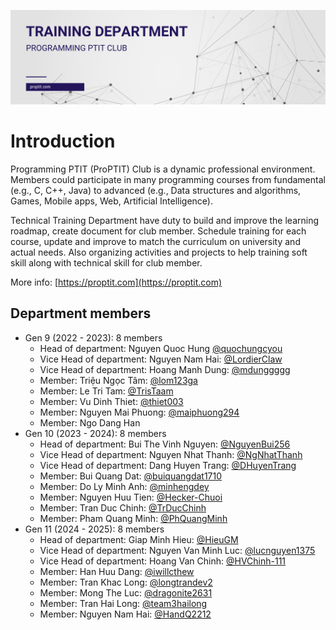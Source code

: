 ![Cover image](cover-1.png)

# Introduction

Programming PTIT (ProPTIT) Club is a dynamic professional environment. Members could participate in many programming courses from fundamental (e.g., C, C++, Java) to advanced (e.g., Data structures and algorithms, Games, Mobile apps, Web, Artificial Intelligence).

Technical Training Department have duty to build and improve the learning roadmap, create document for club member. Schedule training for each course, update and improve to match the curriculum on university and actual needs. Also organizing activities and projects to help training soft skill along with technical skill for club member.

More info: [https://proptit.com](https://proptit.com)

## Department members

- Gen 9 (2022 - 2023): 8 members
    - Head of department: Nguyen Quoc Hung [@quochungcyou](https://github.com/quochung-cyou)
    -  Vice Head of department: Nguyen Nam Hai: [@LordierClaw](https://github.com/LordierClaw)
    -  Vice Head of department: Hoang Manh Dung: [@mdunggggg](https://github.com/mdunggggg)
    - Member: Triệu Ngọc Tâm: [@lom123ga](https://github.com/lom123ga)
    - Member: Le Tri Tam: [@TrisTaam](https://github.com/TrisTaam)
    - Member: Vu Dinh Thiet: [@thiet003](https://github.com/thiet003)
    - Member: Nguyen Mai Phuong: [@maiphuong294](https://github.com/maiphuong294)
    - Member: Ngo Dang Han
- Gen 10 (2023 - 2024): 8 members
    - Head of department: Bui The Vinh Nguyen: [@NguyenBui256](https://github.com/NguyenBui256)
    -  Vice Head of department: Nguyen Nhat Thanh: [@NgNhatThanh](https://github.com/NgNhatThanh)
    -  Vice Head of department: Dang Huyen Trang: [@DHuyenTrang](https://github.com/DHuyenTrang)
    - Member: Bui Quang Dat: [@buiquangdat1710](https://github.com/buiquangdat1710)
    - Member: Do Ly Minh Anh: [@minhengdey](https://github.com/minhengdey)
    - Member: Nguyen Huu Tien: [@Hecker-Chuoi](https://github.com/Hecker-Chuoi)
    - Member: Tran Duc Chinh: [@TrDucChinh](https://github.com/TrDucChinh)
    - Member: Pham Quang Minh: [@PhQuangMinh](https://github.com/PhQuangMinh)
- Gen 11 (2024 - 2025): 8 members
    - Head of department: Giap Minh Hieu: [@HieuGM](https://github.com/HieuGM)
    -  Vice Head of department: Nguyen Van Minh Luc: [@lucnguyen1375](https://github.com/lucnguyen1375)
    -  Vice Head of department: Hoang Van Chinh: [@HVChinh-111](https://github.com/HVChinh-111)
    - Member: Han Huu Dang: [@iwillcthew](https://github.com/iwillcthew)
    - Member: Tran Khac Long: [@longtrandev2](https://github.com/longtrandev2)
    - Member: Mong The Luc: [@dragonite2631](https://github.com/dragonite2631)
    - Member: Tran Hai Long: [@team3hailong](https://github.com/team3hailong)
    - Member: Nguyen Nam Hai: [@HandQ2212](https://github.com/HandQ2212)
